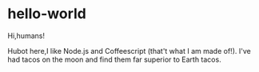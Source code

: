 # hello-world

Hi,humans!

Hubot here,I like Node.js and Coffeescript (that't what I am made of!).
I've had tacos on the moon and find them far superior to Earth tacos.
